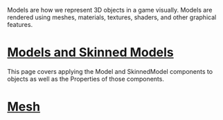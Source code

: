 Models are how we represent 3D objects in a game visually. Models are rendered using meshes, materials, textures, shaders, and other graphical features.

 # [Models and Skinned Models ](https://github.com/zeroengineteam/ZeroDocs/blob/master/zero_editor_documentation/zeromanual/graphics/models/model_component.markdown)
This page covers applying the Model and SkinnedModel components to objects as well as the Properties of those components.

 # [Mesh](https://github.com/zeroengineteam/ZeroDocs/blob/master/zero_editor_documentation/zeromanual/graphics/models/mesh.markdown)
 

 